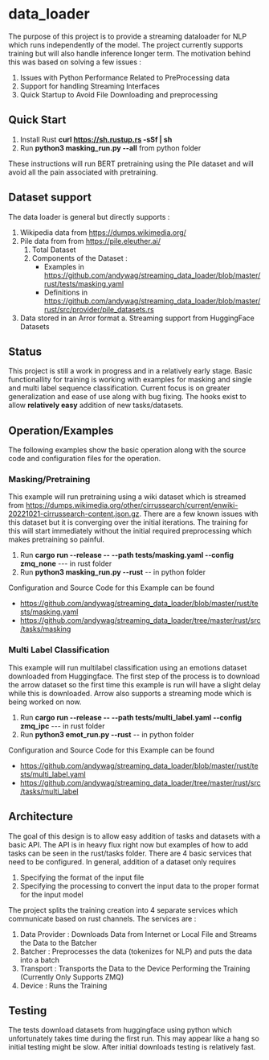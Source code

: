 # data_loader

The purpose of this project is to provide a streaming dataloader for NLP which runs independently of the model. The project currently supports training but will also handle inference longer term. The motivation behind this was based on solving a few issues : 

1. Issues with Python Performance Related to PreProcessing data
2. Support for handling Streaming Interfaces
3. Quick Startup to Avoid File Downloading and preprocessing

## Quick Start

1. Install Rust **curl https://sh.rustup.rs -sSf | sh**
2. Run **python3 masking_run.py --all** from python folder

These instructions will run BERT pretraining using the Pile dataset and will avoid all the pain associated with pretraining. 

## Dataset support

The data loader is general but directly supports : 

1. Wikipedia data from https://dumps.wikimedia.org/
2. Pile data from from https://pile.eleuther.ai/
    1. Total Dataset
    2. Components of the Dataset :  
        * Examples in https://github.com/andywag/streaming_data_loader/blob/master/rust/tests/masking.yaml
        * Definitions in https://github.com/andywag/streaming_data_loader/blob/master/rust/src/provider/pile_datasets.rs
3. Data stored in an Arror format
    a. Streaming support from HuggingFace Datasets

## Status

This project is still a work in progress and in a relatively early stage. Basic functionallity for training is working with examples for masking and single and multi label sequence classification. Current focus is on greater generalization and ease of use along with bug fixing. The hooks exist to allow **relatively easy** addition of new tasks/datasets. 

## Operation/Examples

The following examples show the basic operation along with the source code and configuration files for the operation. 

### Masking/Pretraining

This example will run pretraining using a wiki dataset which is streamed from https://dumps.wikimedia.org/other/cirrussearch/current/enwiki-20221021-cirrussearch-content.json.gz. There are a few known issues with this dataset but it is converging over the initial iterations. The training for this will start immediately without the initial required preprocessing which makes pretraining so painful. 

1. Run **cargo run --release -- --path tests/masking.yaml --config zmq_none** --- in rust folder 
2. Run **python3 masking_run.py --rust** -- in python folder

Configuration and Source Code for this Example can be found
* https://github.com/andywag/streaming_data_loader/blob/master/rust/tests/masking.yaml
* https://github.com/andywag/streaming_data_loader/tree/master/rust/src/tasks/masking

### Multi Label Classification

This example will run multilabel classification using an emotions dataset downloaded from Huggingface. The first step of the process is to download the arrow dataset so the first time this example is run will have a slight delay while this is downloaded. Arrow also supports a streaming mode which is being worked on now. 

1. Run **cargo run --release -- --path tests/multi_label.yaml --config zmq_ipc** --- in rust folder 
2. Run **python3 emot_run.py --rust** -- in python folder

Configuration and Source Code for this Example can be found
* https://github.com/andywag/streaming_data_loader/blob/master/rust/tests/multi_label.yaml
* https://github.com/andywag/streaming_data_loader/tree/master/rust/src/tasks/multi_label


## Architecture

The goal of this design is to allow easy addition of tasks and datasets with a basic API. The API is in heavy flux right now but examples of how to add tasks can be seen in the rust/tasks folder. There are 4 basic services that need to be configured. In general, addition of a dataset only requires 

1. Specifying the format of the input file
2. Specifying the processing to convert the input data to the proper format for the input model

The project splits the training creation into 4 separate services which communicate based on rust channels. The services are : 

1. Data Provider : Downloads Data from Internet or Local File and Streams the Data to the Batcher
2. Batcher : Preprocesses the data (tokenizes for NLP) and puts the data into a batch
3. Transport : Transports the Data to the Device Performing the Training (Currently Only Supports ZMQ)
4. Device : Runs the Training


## Testing

The tests download datasets from huggingface using python which unfortunately takes time during the first run. This may appear like a hang so initial testing might be slow. After initial downloads testing is relatively fast. 





